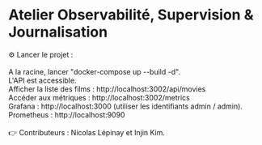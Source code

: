 # Atelier Observabilité, Supervision & Journalisation

⚙️ Lancer le projet :\
<br />
A la racine, lancer "docker-compose up --build -d".\
L'API est accessible.\
Afficher la liste des films : http://localhost:3002/api/movies \
Accéder aux métriques : http://localhost:3002/metrics \
Grafana : http://localhost:3000 (utiliser les identifiants admin / admin). \
Prometheus : http://localhost:9090
<br />
<br />
👉 Contributeurs : Nicolas Lépinay et Injin Kim.
